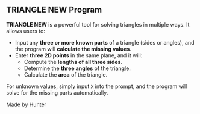 ## TRIANGLE NEW Program

**TRIANGLE NEW** is a powerful tool for solving triangles in multiple ways. It allows users to:

- Input any **three or more known parts** of a triangle (sides or angles), and the program will **calculate the missing values**.
- Enter **three 2D points** in the same plane, and it will:
  - Compute the **lengths of all three sides**.
  - Determine the **three angles** of the triangle.
  - Calculate the **area** of the triangle.

For unknown values, simply input `X` into the prompt, and the program will solve for the missing parts automatically.

Made by Hunter

